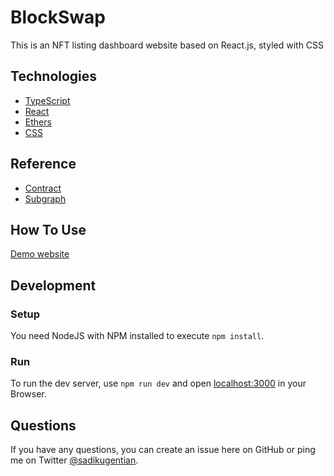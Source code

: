 # BlockSwap

This is an NFT listing dashboard website based on React.js, styled with CSS

## Technologies

- [TypeScript](https://www.typescriptlang.org/)
- [React](https://reactjs.org/)
- [Ethers](https://docs.ethers.io/v5/)
- [CSS](https://developer.mozilla.org/en-US/docs/Web/CSS)

## Reference

- [Contract](https://etherscan.io/address/0x4ea67aebb61f7ff6e15e237c8b79d29c41f750fd#code) 
- [Subgraph](https://thegraph.com/hosted-service/subgraph/vince0656/brand-central?version=current) 

## How To Use

[Demo website](https:google.com/)

## Development

### Setup

You need NodeJS with NPM installed to execute `npm install`.

### Run

To run the dev server, use `npm run dev` and open [localhost:3000](https://localhost:3000) in your Browser.

## Questions

If you have any questions, you can create an issue here on GitHub or ping me on Twitter [@sadikugentian](https://twitter.com/sadikugentian).
